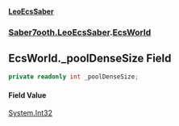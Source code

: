 #### [LeoEcsSaber](index.md 'index')
### [Saber7ooth.LeoEcsSaber](Saber7ooth.LeoEcsSaber.md 'Saber7ooth.LeoEcsSaber').[EcsWorld](EcsWorld.md 'Saber7ooth.LeoEcsSaber.EcsWorld')

## EcsWorld._poolDenseSize Field

```csharp
private readonly int _poolDenseSize;
```

#### Field Value
[System.Int32](https://docs.microsoft.com/en-us/dotnet/api/System.Int32 'System.Int32')